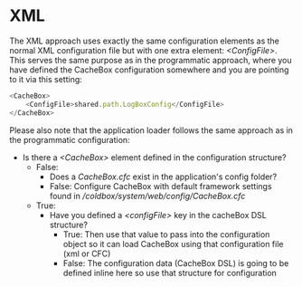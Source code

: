 # XML

The XML approach uses exactly the same configuration elements as the normal XML configuration file but with one extra element: *&lt;ConfigFile&gt;*. This serves the same purpose as in the programmatic approach, where you have defined the CacheBox configuration somewhere and you are pointing to it via this setting:

```javascript
<CacheBox>
    <ConfigFile>shared.path.LogBoxConfig</ConfigFile>
</CacheBox>
```

Please also note that the application loader follows the same approach as in the programmatic configuration:

* Is there a *&lt;CacheBox&gt;* element defined in the configuration structure?
    * False:
        * Does a *CacheBox.cfc* exist in the application's config folder?
        * False: Configure CacheBox with default framework settings found in */coldbox/system/web/config/CacheBox.cfc*
    * True:
        * Have you defined a *&lt;configFile&gt;* key in the cacheBox DSL structure?
            * True: Then use that value to pass into the configuration object so it can load CacheBox using that configuration file (xml or CFC)
            * False: The configuration data (CacheBox DSL) is going to be defined inline here so use that structure for configuration
